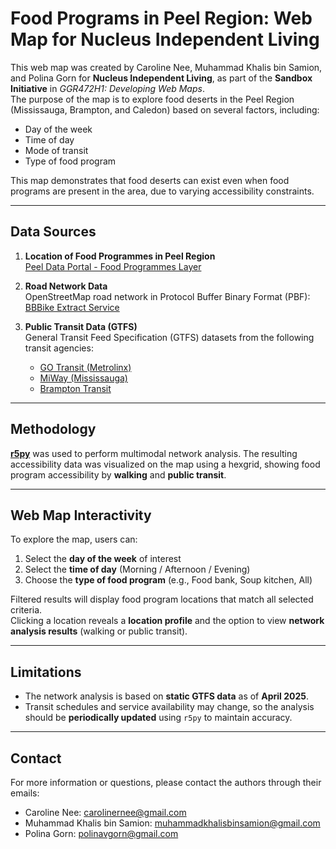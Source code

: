 # Food Programs in Peel Region: Web Map for Nucleus Independent Living

This web map was created by Caroline Nee, Muhammad Khalis bin Samion, and Polina Gorn for **Nucleus Independent Living**, as part of the **Sandbox Initiative** in *GGR472H1: Developing Web Maps*.  
The purpose of the map is to explore food deserts in the Peel Region (Mississauga, Brampton, and Caledon) based on several factors, including:

- Day of the week  
- Time of day  
- Mode of transit  
- Type of food program  

This map demonstrates that food deserts can exist even when food programs are present in the area, due to varying accessibility constraints.

---

## Data Sources

1. **Location of Food Programmes in Peel Region**  
   [Peel Data Portal - Food Programmes Layer](https://data.peelregion.ca/datasets/857c09ef7fbb41e18fc9c119aee8ee38_0/explore?location=43.713594%2C-79.809875%2C10.82)

2. **Road Network Data**  
   OpenStreetMap road network in Protocol Buffer Binary Format (PBF):  
   [BBBike Extract Service](https://extract.bbbike.org/)

3. **Public Transit Data (GTFS)**  
   General Transit Feed Specification (GTFS) datasets from the following transit agencies:
   - [GO Transit (Metrolinx)](https://www.metrolinx.com/en/about-us/open-data)
   - [MiWay (Mississauga)](https://www.mississauga.ca/miway-transit/developer-download/)
   - [Brampton Transit](https://geohub.brampton.ca/datasets/a355aabd5a8c490186bdce559c9c75fb/about)

---

## Methodology

**[r5py](https://r5py.readthedocs.io/)** was used to perform multimodal network analysis. The resulting accessibility data was visualized on the map using a hexgrid, showing food program accessibility by **walking** and **public transit**.

---

## Web Map Interactivity

To explore the map, users can:
1. Select the **day of the week** of interest  
2. Select the **time of day** (Morning / Afternoon / Evening)  
3. Choose the **type of food program** (e.g., Food bank, Soup kitchen, All)

Filtered results will display food program locations that match all selected criteria.  
Clicking a location reveals a **location profile** and the option to view **network analysis results** (walking or public transit).

---

## Limitations

- The network analysis is based on **static GTFS data** as of **April 2025**.
- Transit schedules and service availability may change, so the analysis should be **periodically updated** using `r5py` to maintain accuracy.

---

## Contact 

For more information or questions, please contact the authors through their emails:
- Caroline Nee: carolinernee@gmail.com
- Muhammad Khalis bin Samion: muhammadkhalisbinsamion@gmail.com
- Polina Gorn: polinavgorn@gmail.com

